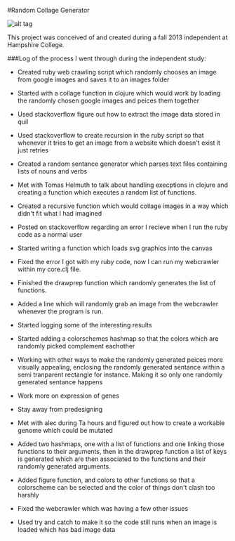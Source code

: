 #Random Collage Generator

![alt tag](https://raw.github.com/jakeschievink/RandomCollageGenerator/master/examples/2013-04-30-201027_985x716_scrot.png)

This project was conceived of and created during a fall 2013 independent at Hampshire College.

###Log of the process I went through during the independent study: 

  * Created ruby web crawling script which randomly chooses an image from google images and saves it to an images folder

  * Started with a collage function in clojure which would work by loading the randomly chosen google images and peices them together

  * Used stackoverflow figure out how to extract the image data stored in quil

  * Used stackoverflow to create recursion in the ruby script so that whenever it tries to get an image from a website which doesn't exist it just retries

  * Created a random sentance generator which parses text files containing lists of nouns and verbs

  * Met with Tomas Helmuth to talk about handling execptions in clojure and creating a function which executes a random list of functions. 

  * Created a recursive function which would collage images in a way which didn't fit what I had imagined

  * Posted on stackoverflow regarding an error I recieve when I run the ruby code as a normal user

  * Started writing a function which loads svg graphics into the canvas

  * Fixed the error I got with my ruby code, now I can run my webcrawler within my core.clj file.

  * Finished the drawprep function which randomly generates the list of functions. 

  * Added a line which will randomly grab an image from the webcrawler whenever the program is run.

  * Started logging some of the interesting results 

  * Started adding a colorschemes hashmap so that the colors which are randomly picked complement eachother

  * Working with other ways to make the randomly generated peices more visually appealing, enclosing the randomly generated sentance within a semi tranparent rectangle for instance. Making it so only one randomly generated sentance happens

  * Work more on expression of genes
  * Stay away from predesigning

  * Met with alec during Ta hours and figured out how to create a workable genome which could be mutated 

  * Added two hashmaps, one with a list of functions and one linking those functions to their arguments, then in the drawprep function a list of keys is generated which are then associated to the functions and their randomly generated arguments. 

  * Added figure function, and colors to other functions so that a colorscheme can be selected and the color of things don't clash too harshly

  * Fixed the webcrawler which was having a few other issues

  * Used try and catch to make it so the code still runs when an image is loaded which has bad image data
